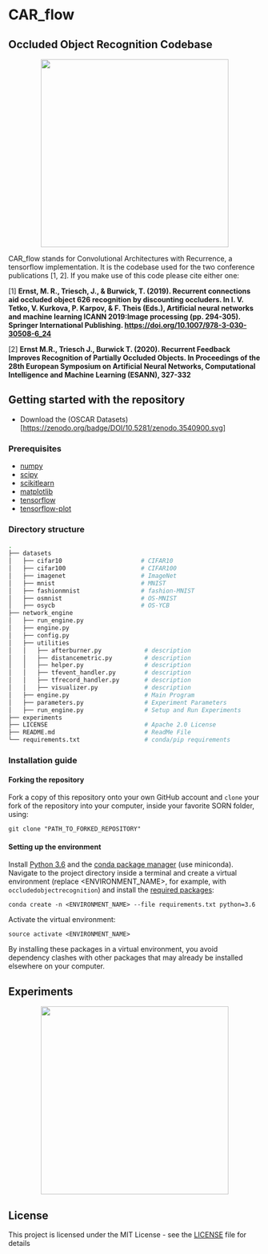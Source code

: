 # CAR_flow
## Occluded Object Recognition Codebase

<p align="center">
  <img src="https://github.com/mrernst/CAR_flow/blob/main/img/OSCAR_mnist.png" width="375">

CAR_flow stands for Convolutional Architectures with Recurrence, a tensorflow implementation. It is the codebase used for the two conference publications [1, 2]. 
If you make use of this code please cite either one:
 

[1] **Ernst, M. R., Triesch, J., & Burwick, T. (2019). Recurrent connections aid occluded object 626 recognition by discounting occluders. In I. V. Tetko, V. Kurkova, P. Karpov, & F. Theis (Eds.), Artificial neural networks and machine learning ICANN 2019:Image processing (pp. 294-305). Springer International Publishing. https://doi.org/10.1007/978-3-030-30508-6_24**

[2] **Ernst M.R., Triesch J., Burwick T. (2020). Recurrent Feedback Improves Recognition of Partially Occluded Objects. In Proceedings of the 28th European Symposium on Artificial Neural Networks, Computational Intelligence and Machine Learning (ESANN), 327-332**

## Getting started with the repository

* Download the (OSCAR Datasets)[https://zenodo.org/badge/DOI/10.5281/zenodo.3540900.svg]

### Prerequisites

* [numpy](http://www.numpy.org/)
* [scipy](https://www.scipy.org/)
* [scikitlearn](http://scikit-learn.org/)
* [matplotlib](https://matplotlib.org/)
* [tensorflow](https://www.tensorflow.com)
* [tensorflow-plot](https://github.com/wookayin/tensorflow-plot)


### Directory structure

```bash
.
├── datasets                          
│   ├── cifar10                      # CIFAR10
│   ├── cifar100                     # CIFAR100
│   ├── imagenet                     # ImageNet
│   ├── mnist                        # MNIST
│   ├── fashionmnist                 # fashion-MNIST
│   ├── osmnist                      # OS-MNIST
│   ├── osycb                        # OS-YCB
├── network_engine                    
│   ├── run_engine.py             		        
│   ├── engine.py
│   ├── config.py             		                   		        
│   ├── utilities             		    
│   │   ├── afterburner.py            # description
│   │   ├── distancemetric.py         # description
│   │   ├── helper.py                 # description
│   │   ├── tfevent_handler.py        # description
│   │   ├── tfrecord_handler.py       # description
│   │   ├── visualizer.py             # description
│   ├── engine.py                     # Main Program
│   ├── parameters.py                 # Experiment Parameters
│   ├── run_engine.py                 # Setup and Run Experiments
├── experiments                   
├── LICENSE                           # Apache 2.0 License
├── README.md                         # ReadMe File
└── requirements.txt                  # conda/pip requirements
```

### Installation guide

#### Forking the repository

Fork a copy of this repository onto your own GitHub account and `clone` your fork of the repository into your computer, inside your favorite SORN folder, using:

`git clone "PATH_TO_FORKED_REPOSITORY"`

#### Setting up the environment

Install [Python 3.6](https://www.python.org/downloads/release/python-360/) and the [conda package manager](https://conda.io/miniconda.html) (use miniconda). Navigate to the project directory inside a terminal and create a virtual environment (replace <ENVIRONMENT_NAME>, for example, with `occludedobjectrecognition`) and install the [required packages](requirements.txt):

`conda create -n <ENVIRONMENT_NAME> --file requirements.txt python=3.6`

Activate the virtual environment:

`source activate <ENVIRONMENT_NAME>`

By installing these packages in a virtual environment, you avoid dependency clashes with other packages that may already be installed elsewhere on your computer.

## Experiments

<p align="center">
  <img src="https://github.com/mrernst/CAR_flow/blob/main/img/BK_weights.gif" width="375">

## License

This project is licensed under the MIT License - see the [LICENSE](LICENSE) file for details

